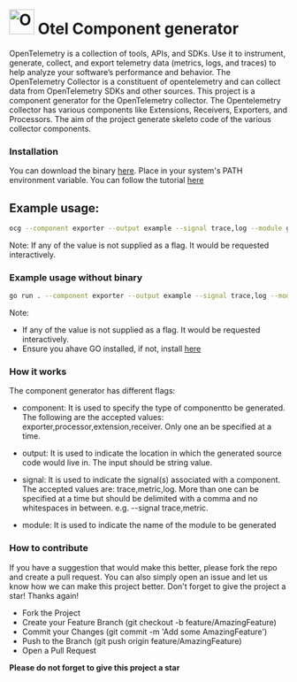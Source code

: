 # <img src="https://opentelemetry.io/img/logos/opentelemetry-logo-nav.png" alt="OpenTelemetry Icon" width="45" height=""> Otel Component generator

OpenTelemetry is a collection of tools, APIs, and SDKs. Use it to instrument, generate, collect, and export telemetry data (metrics, logs, and traces) to help analyze your software’s performance and behavior.  The OpenTelemetry Collector is a constituent of opentelemetry and  can collect data from OpenTelemetry SDKs and other sources. This project is a component generator for the OpenTelemetry collector. The Opentelemetry collector has various components like Extensions, Receivers, Exporters, and Processors. The aim of the project generate skeleto code of the various collector components.

### Installation

You can download the binary [here](#). Place in your system's PATH environment variable. You can follow the tutorial [here](https://chlee.co/how-to-setup-environment-variables-for-windows-mac-and-linux/)

## Example usage:

```bash
ocg --component exporter --output example --signal trace,log --module github.com/user/package
```
Note: If any of the value is not supplied as a flag. It would be requested interactively.

### Example usage without binary

```bash
go run . --component exporter --output example --signal trace,log --module mycomponent
```
Note:

- If any of the value is not supplied as a flag. It would be requested interactively.
- Ensure you ahave GO installed, if not, install [here](https://go.dev/dl/)

### How it works

The component generator has different flags:

- component:
It is used to specify the type of componentto be generated. The following are the accepted values: exporter,processor,extension,receiver. Only one an be specified at a time.

- output:
It is used to indicate the location in which the generated source code would live in. The input should be string value.

- signal:
It is used to indicate the signal(s) associated with a component. The accepted values are: trace,metric,log. More than one can be specified at a time but should be delimited with a comma and no whitespaces in between. e.g. --signal trace,metric.

- module:
It is used to indicate the name of the module to be generated

### How to contribute

If you have a suggestion that would make this better, please fork the repo and create a pull request. You can also simply open an issue and let us know how we can make this project better. Don't forget to give the project a star! Thanks again!

- Fork the Project
- Create your Feature Branch (git checkout -b feature/AmazingFeature)
- Commit your Changes (git commit -m 'Add some AmazingFeature')
- Push to the Branch (git push origin feature/AmazingFeature)
- Open a Pull Request


**Please do not forget to give this project a star**
